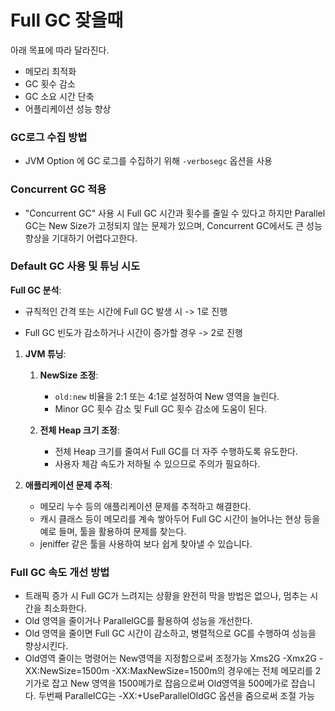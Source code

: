 # Full GC 잦을때

아래 목표에 따라 달라진다. 

- 메모리 최적화
- GC 횟수 감소 
- GC 소요 시간 단축 
- 어플리케이션 성능 향상 

### GC로그 수집 방법

- JVM Option 에 GC 로그를 수집하기 위해 `-verbosegc` 옵션을 사용

### Concurrent GC 적용

- "Concurrent GC" 사용 시 Full GC 시간과 횟수를 줄일 수 있다고 하지만 Parallel GC는 New Size가 고정되지 않는 문제가 있으며, Concurrent GC에서도 큰 성능 향상을 기대하기 어렵다고한다.

### Default GC 사용 및 튜닝 시도

**Full GC 분석**:

- 규칙적인 간격 또는 시간에 Full GC 발생 시 -> 1로 진행

- Full GC 빈도가 감소하거나 시간이 증가할 경우 -> 2로 진행
1. **JVM 튜닝**:
   
   1. **NewSize 조정**:
      
      - `old:new` 비율을 2:1 또는 4:1로 설정하여 New 영역을 늘린다.
      - Minor GC 횟수 감소 및 Full GC 횟수 감소에 도움이 된다.
   
   2. **전체 Heap 크기 조정**:
      
      - 전체 Heap 크기를 줄여서 Full GC를 더 자주 수행하도록 유도한다.
      - 사용자 체감 속도가 저하될 수 있으므로 주의가 필요하다.

2. **애플리케이션 문제 추적**:
   
   - 메모리 누수 등의 애플리케이션 문제를 추적하고 해결한다.
   - 캐시 클래스 등이 메모리를 계속 쌓아두어 Full GC 시간이 늘어나는 현상 등을 예로 들며, 툴을 활용하여 문제를 찾는다.
   - jeniffer 같은 툴을 사용하여 보다 쉽게 찾아낼 수 있습니다.

### Full GC 속도 개선 방법

- 트래픽 증가 시 Full GC가 느려지는 상황을 완전히 막을 방법은 없으나, 멈추는 시간을 최소화한다.
- Old 영역을 줄이거나 ParallelGC를 활용하여 성능을 개선한다.
- Old 영역을 줄이면 Full GC 시간이 감소하고, 병렬적으로 GC를 수행하여 성능을 향상시킨다.
- Old영역 줄이는 명령어는 New영역을 지정함으로써 조정가능 Xms2G -Xmx2G -XX:NewSize=1500m -XX:MaxNewSize=1500m의 경우에는 전체 메모리를 2기가로 잡고 New 영역을 1500메가로 잡음으로써 Old영역을 500메가로 잡습니다. 두번째 ParallelCG는 -XX:+UseParallelOldGC 옵션을 줌으로써 조절 가능